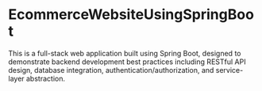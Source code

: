 # EcommerceWebsiteUsingSpringBoot
This is a full-stack web application built using Spring Boot, designed to demonstrate backend development best practices including RESTful API design, database integration, authentication/authorization, and service-layer abstraction.
